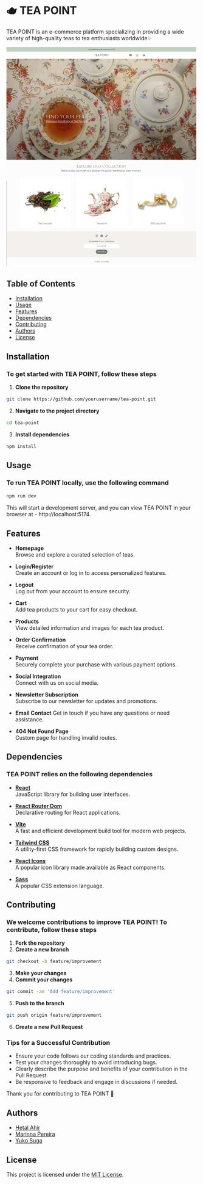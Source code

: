 # 🫖 TEA POINT

TEA POINT is an e-commerce platform specializing in providing a wide variety of high-quality teas to tea enthusiasts worldwide✨

<img src="./src/assets/readme-image1.jpg" alt="TEA POINT Screenshot" width="500">

## Table of Contents

- [Installation](#installation)
- [Usage](#usage)
- [Features](#features)
- [Dependencies](#dependencies)
- [Contributing](#contributing)
- [Authors](#authors)
- [License](#license)

## Installation

### To get started with TEA POINT, follow these steps

1. **Clone the repository**

```bash
git clone https://github.com/yourusername/tea-point.git
```

2. **Navigate to the project directory**

```bash
cd tea-point
```

3. **Install dependencies**

```bash
npm install
```

## Usage

### To run TEA POINT locally, use the following command

```bash
npm run dev
```

This will start a development server, and you can view TEA POINT in your browser at - http://localhost:5174.

## Features

- **Homepage**  
  Browse and explore a curated selection of teas.

- **Login/Register**  
  Create an account or log in to access personalized features.

- **Logout**  
  Log out from your account to ensure security.

- **Cart**  
  Add tea products to your cart for easy checkout.

- **Products**  
  View detailed information and images for each tea product.

- **Order Confirmation**  
  Receive confirmation of your tea order.

- **Payment**  
  Securely complete your purchase with various payment options.

- **Social Integration**  
  Connect with us on social media.

- **Newsletter Subscription**  
  Subscribe to our newsletter for updates and promotions.

- **Email Contact**
  Get in touch if you have any questions or need assistance.

- **404 Not Found Page**  
  Custom page for handling invalid routes.

## Dependencies

### TEA POINT relies on the following dependencies

- [**React**](https://react.dev/)  
  JavaScript library for building user interfaces.

- [**React Router Dom**](https://reactrouter.com/en/main)  
  Declarative routing for React applications.

- [**Vite**](https://vitejs.dev/)  
  A fast and efficient development build tool for modern web projects.

- [**Tailwind CSS**](https://tailwindcss.com/)  
  A utility-first CSS framework for rapidly building custom designs.

- [**React Icons**](https://react-icons.github.io/react-icons/)  
  A popular icon library made available as React components.

- [**Sass**](https://sass-lang.com/)  
  A popular CSS extension language.

## Contributing

### We welcome contributions to improve TEA POINT! To contribute, follow these steps

1. **Fork the repository**
2. **Create a new branch**

```bash
git checkout -b feature/improvement
```

3. **Make your changes**
4. **Commit your changes**

```bash
git commit -am 'Add feature/improvement'
```

5. **Push to the branch**

```bash
git push origin feature/improvement
```

6. **Create a new Pull Request**

### Tips for a Successful Contribution

- Ensure your code follows our coding standards and practices.
- Test your changes thoroughly to avoid introducing bugs.
- Clearly describe the purpose and benefits of your contribution in the Pull Request.
- Be responsive to feedback and engage in discussions if needed.

Thank you for contributing to TEA POINT 🌱

## Authors

- <a href="https://github.com/Hetal2409" target="_blank">Hetal Ahir</a>
- <a href="https://github.com/MarinnaPereira" target="_blank">Marinna Pereira</a>
- <a href="https://github.com/yukosuga" target="_blank">Yuko Suga</a>

## License

This project is licensed under the <a href="https://opensource.org/licenses/MIT/" target="_blank">MIT License</a>.
